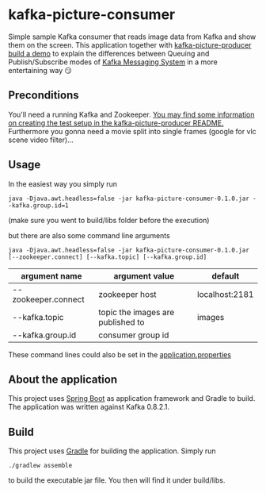 kafka-picture-consumer
======================

Simple sample Kafka consumer that reads image data from Kafka and show them on the screen. This application together with [kafka-picture-producer](../../../kafka-picture-producer) [build a demo](../../../kafka-picture-producer/blob/master/README.md#demo) to explain the differences between Queuing and Publish/Subscribe modes of [Kafka Messaging System](https://kafka.apache.org/) in a more entertaining way :smirk:

Preconditions
-------------
You'll need a running Kafka and Zookeeper. [You may find some information on creating the test setup in the kafka-picture-producer README.](../../../kafka-picture-producer/blob/master/README.md#test-setup)
Furthermore you gonna need a movie split into single frames (google for vlc scene video filter)...

Usage
-----

In the easiest way you simply run

    java -Djava.awt.headless=false -jar kafka-picture-consumer-0.1.0.jar --kafka.group.id=1

(make sure you went to build/libs folder before the execution)

but there are also some command line arguments

    java -Djava.awt.headless=false -jar kafka-picture-consumer-0.1.0.jar [--zookeeper.connect] [--kafka.topic] [--kafka.group.id]

| argument name             | argument value                                  | default        |
| ------------------------- | ----------------------------------------------- | -------------- |
| --zookeeper.connect       | zookeeper host                                  | localhost:2181 |
| --kafka.topic             | topic the images are published to               | images         |
| --kafka.group.id          | consumer group id                               |                |

These command lines could also be set in the [application.properties](src/main/resources/application.properties)

About the application
---------------------
This project uses [Spring Boot](http://projects.spring.io/spring-boot/) as application framework and Gradle to build. The application was written against Kafka 0.8.2.1. 

Build
-----
This project uses [Gradle](https://gradle.org/) for building the application. Simply run

    ./gradlew assemble

to build the executable jar file. You then will find it under build/libs.
